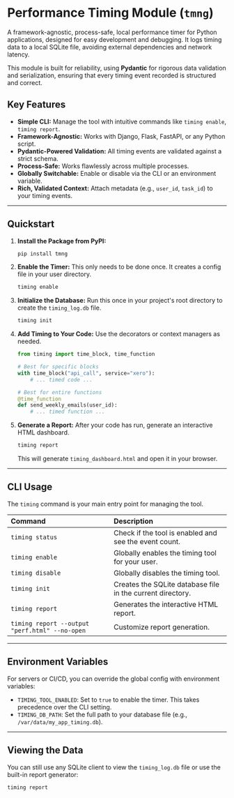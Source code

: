 # Performance Timing Module (`tmng`)

A framework-agnostic, process-safe, local performance timer for Python applications, designed for easy development and debugging. It logs timing data to a local SQLite file, avoiding external dependencies and network latency.

This module is built for reliability, using **Pydantic** for rigorous data validation and serialization, ensuring that every timing event recorded is structured and correct.

## Key Features

- **Simple CLI:** Manage the tool with intuitive commands like `timing enable`, `timing report`.
- **Framework-Agnostic:** Works with Django, Flask, FastAPI, or any Python script.
- **Pydantic-Powered Validation:** All timing events are validated against a strict schema.
- **Process-Safe:** Works flawlessly across multiple processes.
- **Globally Switchable:** Enable or disable via the CLI or an environment variable.
- **Rich, Validated Context:** Attach metadata (e.g., `user_id`, `task_id`) to your timing events.

---

## Quickstart

1.  **Install the Package from PyPI:**
    ```bash
    pip install tmng
    ```

2.  **Enable the Timer:**
    This only needs to be done once. It creates a config file in your user directory.
    ```bash
    timing enable
    ```

3.  **Initialize the Database:**
    Run this once in your project's root directory to create the `timing_log.db` file.
    ```bash
    timing init
    ```

4.  **Add Timing to Your Code:**
    Use the decorators or context managers as needed.
    ```python
    from timing import time_block, time_function

    # Best for specific blocks
    with time_block("api_call", service="xero"):
        # ... timed code ...

    # Best for entire functions
    @time_function
    def send_weekly_emails(user_id):
        # ... timed function ...
    ```

5.  **Generate a Report:**
    After your code has run, generate an interactive HTML dashboard.
    ```bash
    timing report
    ```
    This will generate `timing_dashboard.html` and open it in your browser.

---

## CLI Usage

The `timing` command is your main entry point for managing the tool.

| Command                                        | Description                                                |
| :--------------------------------------------- | :--------------------------------------------------------- |
| `timing status`                                | Check if the tool is enabled and see the event count.      |
| `timing enable`                                | Globally enables the timing tool for your user.            |
| `timing disable`                               | Globally disables the timing tool.                         |
| `timing init`                                  | Creates the SQLite database file in the current directory. |
| `timing report`                                | Generates the interactive HTML report.                     |
| `timing report --output "perf.html" --no-open` | Customize report generation.                               |

---

## Environment Variables

For servers or CI/CD, you can override the global config with environment variables:

-   `TIMING_TOOL_ENABLED`: Set to `true` to enable the timer. This takes precedence over the CLI setting.
-   `TIMING_DB_PATH`: Set the full path to your database file (e.g., `/var/data/my_app_timing.db`).

---

## Viewing the Data

You can still use any SQLite client to view the `timing_log.db` file or use the built-in report generator:
```bash
timing report
```